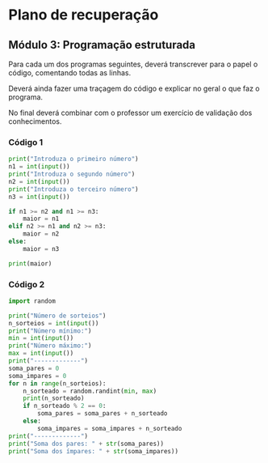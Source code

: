 # Plano de recuperação

## Módulo 3: Programação estruturada

Para cada um dos programas seguintes, deverá transcrever para o papel o código, comentando todas as linhas.

Deverá ainda fazer uma traçagem do código e explicar no geral o que faz o programa.

No final deverá combinar com o professor um exercício de validação dos conhecimentos.


### Código 1

```python
print("Introduza o primeiro número")
n1 = int(input())
print("Introduza o segundo número")
n2 = int(input())
print("Introduza o terceiro número")
n3 = int(input())

if n1 >= n2 and n1 >= n3:
    maior = n1
elif n2 >= n1 and n2 >= n3:
    maior = n2
else:
    maior = n3

print(maior)
```

### Código 2

```python
import random

print("Número de sorteios")
n_sorteios = int(input())
print("Número mínimo:")
min = int(input())
print("Número máximo:")
max = int(input())
print("-------------")
soma_pares = 0
soma_impares = 0
for n in range(n_sorteios):
    n_sorteado = random.randint(min, max)
    print(n_sorteado)
    if n_sorteado % 2 == 0:
        soma_pares = soma_pares + n_sorteado
    else:
        soma_impares = soma_impares + n_sorteado
print("-------------")
print("Soma dos pares: " + str(soma_pares))
print("Soma dos ímpares: " + str(soma_impares))
```

